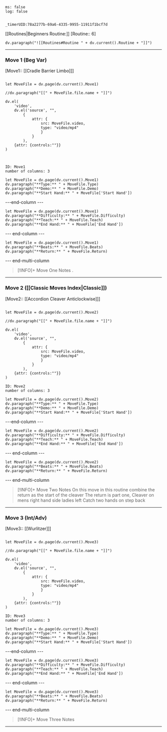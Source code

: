 ```timer
ms: false
log: false


_timerUID:78a2277b-69a6-4335-9955-11911f1bcf7d
```

[[Routines|Beginners Routine:]] [Routine:: 6]
```dataviewjs
dv.paragraph("![[Routines#Routine " + dv.current().Routine + "]]")

```


---
### Move 1 (Beg Var)
[Move1:: [[Cradle Barrier Limbo]]]

```dataviewjs

let MoveFile = dv.page(dv.current().Move1)

//dv.paragraph("[[" + MoveFile.file.name + "]]")

dv.el(
	'video',
	dv.el('source', "",
		{
			attr: { 
				src: MoveFile.video,
				type: "video/mp4"
				}
			}
		),
	{attr: {controls:""}}
)



```


```multi-column-start
ID: Move1
number of columns: 3
```

```dataviewjs
let MoveFile = dv.page(dv.current().Move1)
dv.paragraph("**Type:** " + MoveFile.Type)
dv.paragraph("**Demo:** " + MoveFile.Demo)
dv.paragraph("**Start Hand:** " + MoveFile['Start Hand'])

```

---end-column ---

```dataviewjs
let MoveFile = dv.page(dv.current().Move1)
dv.paragraph("**Difficulty:** " + MoveFile.Difficulty)
dv.paragraph("**Teach:** " + MoveFile.Teach)
dv.paragraph("**End Hand:** " + MoveFile['End Hand'])
```

--- end-column ---

```dataviewjs
let MoveFile = dv.page(dv.current().Move1)
dv.paragraph("**Beats:** " + MoveFile.Beats)
dv.paragraph("**Return:** " + MoveFile.Return)
```

--- end-multi-column 

> [!INFO]+ Move One Notes
> .

---


### Move 2 ([[Classic Moves Index|Classic]])

[Move2:: [[Accordion Cleaver Anticlockwise]]]


```dataviewjs

let MoveFile = dv.page(dv.current().Move2)

//dv.paragraph("[[" + MoveFile.file.name + "]]")

dv.el(
	'video',
	dv.el('source', "",
		{
			attr: { 
				src: MoveFile.video,
				type: "video/mp4"
				}
			}
		),
	{attr: {controls:""}}
)

```


```multi-column-start
ID: Move2
number of columns: 3
```

```dataviewjs
let MoveFile = dv.page(dv.current().Move2)
dv.paragraph("**Type:** " + MoveFile.Type)
dv.paragraph("**Demo:** " + MoveFile.Demo)
dv.paragraph("**Start Hand:** " + MoveFile['Start Hand'])

```

---end-column ---

```dataviewjs
let MoveFile = dv.page(dv.current().Move2)
dv.paragraph("**Difficulty:** " + MoveFile.Difficulty)
dv.paragraph("**Teach:** " + MoveFile.Teach)
dv.paragraph("**End Hand:** " + MoveFile['End Hand'])
```

--- end-column ---

```dataviewjs
let MoveFile = dv.page(dv.current().Move2)
dv.paragraph("**Beats:** " + MoveFile.Beats)
dv.paragraph("**Return:** " + MoveFile.Return)
```

--- end-multi-column 

> [!INFO]+ Move Two Notes
> On this move in this routine combine the return as the start of the cleaver
> The return is part one, Cleaver on mens right hand side ladies left
> Catch two hands on step back

---
### Move 3 (Int/Adv)
[Move3:: [[Wurlitzer]]]


```dataviewjs

let MoveFile = dv.page(dv.current().Move3)

//dv.paragraph("[[" + MoveFile.file.name + "]]")

dv.el(
	'video',
	dv.el('source', "",
		{
			attr: { 
				src: MoveFile.video,
				type: "video/mp4"
				}
			}
		),
	{attr: {controls:""}}
)

```


```multi-column-start
ID: Move3
number of columns: 3
```

```dataviewjs
let MoveFile = dv.page(dv.current().Move3)
dv.paragraph("**Type:** " + MoveFile.Type)
dv.paragraph("**Demo:** " + MoveFile.Demo)
dv.paragraph("**Start Hand:** " + MoveFile['Start Hand'])

```

---end-column ---

```dataviewjs
let MoveFile = dv.page(dv.current().Move3)
dv.paragraph("**Difficulty:** " + MoveFile.Difficulty)
dv.paragraph("**Teach:** " + MoveFile.Teach)
dv.paragraph("**End Hand:** " + MoveFile['End Hand'])
```

--- end-column ---

```dataviewjs
let MoveFile = dv.page(dv.current().Move3)
dv.paragraph("**Beats:** " + MoveFile.Beats)
dv.paragraph("**Return:** " + MoveFile.Return)
```

--- end-multi-column 

> [!INFO]+ Move Three Notes
> 
---



